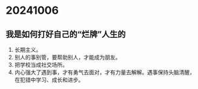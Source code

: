 # 20241006

## 我是如何打好自己的“烂牌”人生的

1. 长期主义。
2. 别人的事别管，要帮助别人，才能成为朋友。
3. 把学校当成社交场所。
4. 内心强大了遇到事，才有勇气去面对，才有力量去解解。遇事保持头脑清醒，在犯错中学习、成长和进步。